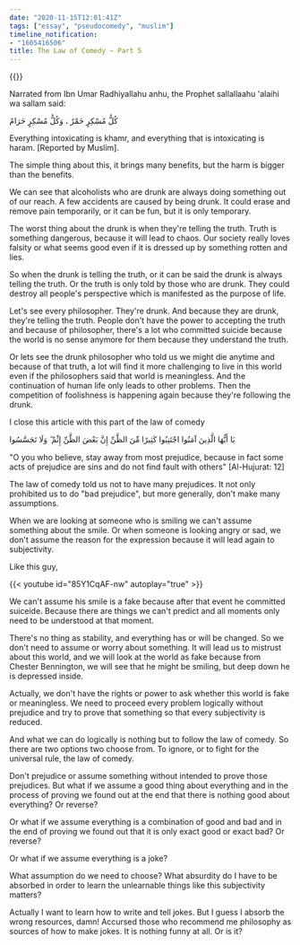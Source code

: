 ```yaml
---
date: "2020-11-15T12:01:41Z"
tags: ["essay", "pseudocomedy", "muslim"]
timeline_notification:
- "1605416506"
title: The Law of Comedy ~ Part 5
---
```


{{<youtube id="HFUPPgAw2Ts">}}

Narrated from Ibn Umar Radhiyallahu anhu, the Prophet sallallaahu 'alaihi wa sallam said:

كُلُّ مُسْكِرٍ خَمْرٌ ، وَكُلُّ مُسْكِرٍ حَرَامٌ

Everything intoxicating is khamr, and everything that is intoxicating is haram. [Reported by Muslim].

The simple thing about this, it brings many benefits, but the harm is bigger than the benefits.

We can see that alcoholists who are drunk are always doing something out of our reach. A few accidents are caused by being drunk. It could erase and remove pain temporarily, or it can be fun, but it is only temporary.

The worst thing about the drunk is when they're telling the truth. Truth is something dangerous, because it will lead to chaos. Our society really loves falsity or what seems good even if it is dressed up by something rotten and lies.

So when the drunk is telling the truth, or it can be said the drunk is always telling the truth. Or the truth is only told by those who are drunk. They could destroy all people's perspective which is manifested as the purpose of life.

Let's see every philosopher. They're drunk. And because they are drunk, they're telling the truth. People don't have the power to accepting the truth and because of philosopher, there's a lot who committed suicide because the world is no sense anymore for them because they understand the truth.

Or lets see the drunk philosopher who told us we might die anytime and because of that truth, a lot will find it more challenging to live in this world even if the philosophers said that world is meaningless. And the continuation of human life only leads to other problems. Then the competition of foolishness is happening again because they're following the drunk.

I close this article with this part of the law of comedy

يَا أَيُّهَا الَّذِينَ آمَنُوا اجْتَنِبُوا كَثِيرًا مِّنَ الظَّنِّ إِنَّ بَعْضَ الظَّنِّ إِثْمٌ ۖ وَلَا تَجَسَّسُوا

"O you who believe, stay away from most prejudice, because in fact some acts of prejudice are sins and do not find fault with others" [Al-Hujurat: 12]

The law of comedy told us not to have many prejudices. It not only prohibited us to do "bad prejudice", but more generally, don't make many assumptions.

When we are looking at someone who is smiling we can't assume something about the smile. Or when someone is looking angry or sad, we don't assume the reason for the expression because it will lead again to subjectivity.

Like this guy,

{{< youtube id="85Y1CqAF-nw" autoplay="true" >}}

We can't assume his smile is a fake because after that event he committed suiceide. Because there are things we can't predict and all moments only need to be understood at that moment.

There's no thing as stability, and everything has or will be changed. So we don't need to assume or worry about something. It will lead us to mistrust about this world, and we will look at the world as fake because from Chester Bennington, we will see that he might be smiling, but deep down he is depressed inside.

Actually, we don't have the rights or power to ask whether this world is fake or meaningless. We need to proceed every problem logically without prejudice and try to prove that something so that every subjectivity is reduced.

And what we can do logically is nothing but to follow the law of comedy. So there are two options two choose from. To ignore, or to fight for the universal rule, the law of comedy.

Don't prejudice or assume something without intended to prove those prejudices. But what if we assume a good thing about everything and in the process of proving we found out at the end that there is nothing good about everything? Or reverse?

Or what if we assume everything is a combination of good and bad and in the end of proving we found out that it is only exact good or exact bad? Or reverse?

Or what if we assume everything is a joke?

What assumption do we need to choose? What absurdity do I have to be absorbed in order to learn the unlearnable things like this subjectivity matters?

Actually I want to learn how to write and tell jokes. But I guess I absorb the wrong resources, damn! Accursed those who recommend me philosophy as sources of how to make jokes. It is nothing funny at all. Or is it?